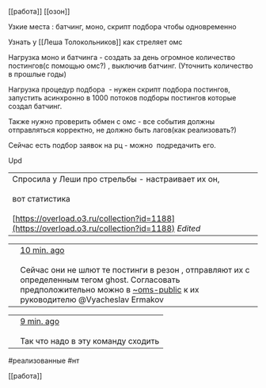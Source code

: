 [[работа]] [[озон]]

  

Узкие места : батчинг, моно, скрипт подбора чтобы одновременно 

  

Узнать у [[Леша Толокольников]] как стреляет омс 

  

Нагрузка моно и батчинга - создать за день огромное количество постингов(с помощью омс?) , выключив батчинг. (Уточнить количество в прошлые годы)

  

Нагрузка процедур подбора  - нужен скрипт подбора постингов, запустить асинхронно в 1000 потоков подборы постингов которые создал батчинг.

Также нужно проверить обмен с омс - все события должны отправляться корректно, не должно быть лагов(как реализовать?)

  

Сейчас есть подбор заявок на рц - можно  подредачить его. 

  

  

Upd

|   |
|---|
|Спросила у Леши про стрельбы - настраивает их он, <br><br>вот статистика <br><br>[https://overload.o3.ru/collection?id=1188](https://overload.o3.ru/collection?id=1188) _Edited_|

|   |   |
|---|---|
||[10 min. ago](https://msg.o3.ru/ozon/pl/ph7rabw687gezmjtmk85wg7mkr)<br><br>Сейчас они не шлют те постинги в резон , отправляют их с определенным тегом ghost. Согласовать предположительно можно в [~oms-public](https://msg.o3.ru/ozon/channels/oms-public) к их руководителю @Vyacheslav Ermakov|

  

|   |   |
|---|---|
||[9 min. ago](https://msg.o3.ru/ozon/pl/xorahbygfb8j8g5is6cmof5uhw)<br><br>Так что надо в эту команду сходить|


#реализованные #нт

[[работа]]